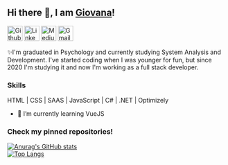 ## Hi there 👋, I am <a href="https://giovanaandrade.github.io/" target="_blank">Giovana</a>!

<a href="https://github.com/giovanaandrade" target="_blank"><img src='https://github.com/giovanaandrade/giovanaandrade/blob/main/assets/iconfinder_71-github_4202098.png' alt='Github | giovanaandrade' height='35'></a>
<a href="https://www.linkedin.com/in/giovanadeandrade/" target="_blank"><img src='https://github.com/giovanaandrade/giovanaandrade/blob/main/assets/iconfinder_linkedin_circle_color_107178.png' alt='Linkedin | giovanadeandrade' height='35'></a>
<a href="https://medium.com/@giovanadandrade" target="_blank"><img src='https://github.com/giovanaandrade/giovanaandrade/blob/main/assets/iconfinder_108-medium_710953.png' alt='Medium | @giovanadandrade' height='35'></a>
<a href="mailto:giovanadandrade@gmail.com" target="_blank"><img src='https://github.com/giovanaandrade/giovanaandrade/blob/main/assets/1220340-48.png' alt='Gmail | giovanadandrade@gmail.com' height='35'></a>


✨I'm graduated in Psychology and currently studying System Analysis and Development. I've started coding when I was younger for fun, but since 2020 I'm studying it and now I'm working as a full stack developer.

### Skills 
HTML | CSS | SAAS | JavaScript | C# | .NET | Optimizely 

- 🌱 I’m currently learning VueJS 

### Check my pinned repositories!




[![Anurag's GitHub stats](https://github-readme-stats.vercel.app/api?username=giovanaandrade&theme=omni)](https://github.com/anuraghazra/github-readme-stats)   
[![Top Langs](https://github-readme-stats.vercel.app/api/top-langs/?username=giovanaandrade&layout=compact&count_private=true&theme=omni)](https://github.com/anuraghazra/github-readme-stats)
